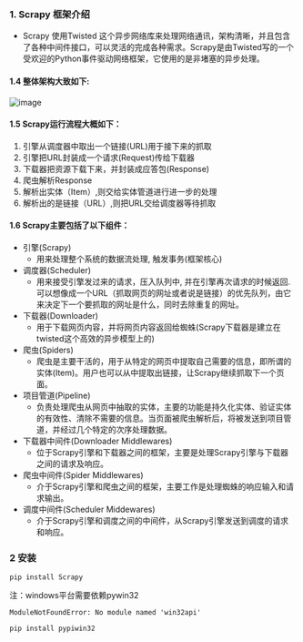 
### 1. Scrapy 框架介绍
- Scrapy 使用Twisted 这个异步网络库来处理网络通讯，架构清晰，并且包含了各种中间件接口，可以灵活的完成各种需求。Scrapy是由Twisted写的一个受欢迎的Python事件驱动网络框架，它使用的是非堵塞的异步处理。
#### 1.4 整体架构大致如下:
![image](https://images2015.cnblogs.com/blog/918906/201608/918906-20160830220006980-1873919293.png)



#### 1.5 Scrapy运行流程大概如下：

1. 引擎从调度器中取出一个链接(URL)用于接下来的抓取
1. 引擎把URL封装成一个请求(Request)传给下载器
1. 下载器把资源下载下来，并封装成应答包(Response)
1. 爬虫解析Response
1. 解析出实体（Item）,则交给实体管道进行进一步的处理
1. 解析出的是链接（URL）,则把URL交给调度器等待抓取


#### 1.6 Scrapy主要包括了以下组件：

- 引擎(Scrapy)
    - 用来处理整个系统的数据流处理, 触发事务(框架核心)
- 调度器(Scheduler)
    - 用来接受引擎发过来的请求，压入队列中, 并在引擎再次请求的时候返回. 可以想像成一个URL（抓取网页的网址或者说是链接）的优先队列，由它来决定下一个要抓取的网址是什么，同时去除重复的网址。
- 下载器(Downloader)
    - 用于下载网页内容，并将网页内容返回给蜘蛛(Scrapy下载器是建立在twisted这个高效的异步模型上的)
- 爬虫(Spiders)
    - 爬虫是主要干活的，用于从特定的网页中提取自己需要的信息，即所谓的实体(Item)。用户也可以从中提取出链接，让Scrapy继续抓取下一个页面。
- 项目管道(Pipeline)
    - 负责处理爬虫从网页中抽取的实体，主要的功能是持久化实体、验证实体的有效性、清除不需要的信息。当页面被爬虫解析后，将被发送到项目管道，并经过几个特定的次序处理数据。
- 下载器中间件(Downloader Middlewares)
    - 位于Scrapy引擎和下载器之间的框架，主要是处理Scrapy引擎与下载器之间的请求及响应。
- 爬虫中间件(Spider Middlewares)
    - 介于Scrapy引擎和爬虫之间的框架，主要工作是处理蜘蛛的响应输入和请求输出。
- 调度中间件(Scheduler Middewares)
    - 介于Scrapy引擎和调度之间的中间件，从Scrapy引擎发送到调度的请求和响应。
### 2 安装
```
pip install Scrapy
```
注：windows平台需要依赖pywin32
```
ModuleNotFoundError: No module named 'win32api'
```
`pip install pypiwin32`
